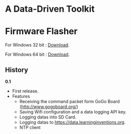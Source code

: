 # A Data-Driven Toolkit


# Firmware Flasher
For Windows 32 bit : [Download](https://github.com/nodemcu/nodemcu-flasher/blob/master/Win32/Release/ESP8266Flasher.exe?raw=true).

For Windows 64 bit : [Download](https://github.com/nodemcu/nodemcu-flasher/blob/master/Win64/Release/ESP8266Flasher.exe?raw=true).

## History

**0.1**

- First release.
- Features
  - Receiving the command packet form GoGo Board (http://www.gogoboard.org/)
  - Saving Wifi configuration and a data logging API key.
  - Logging datas into SD Card.
  - Logging datas to https://data.learninginventions.org.
  - NTP client
